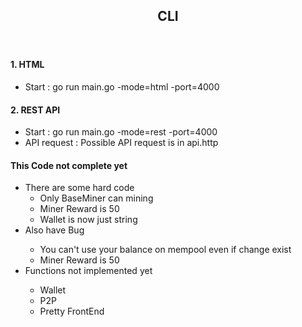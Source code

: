 <!DOCTYPE html>
<html lang="en">
<head>
    <meta charset="UTF-8" />
</head>
<body>
<header>
    <nav>
        <h1>CLI</h1>
    </nav>
</header>
<div>
    <h4>1. HTML</h4>
    <ul>
        <li>Start : go run main.go -mode=html -port=4000</li>
    </ul>
    <h4>2. REST API</h4>
    <ul>
        <li>Start : go run main.go -mode=rest -port=4000</li>
        <li>API request : Possible API request is in api.http</li>
    </ul>
    <h4>This Code not complete yet</h4>
    <ul>
        <li>There are some hard code
            <ul>
                <li>Only BaseMiner can mining</li>
                <li>Miner Reward is 50</li>
                <li>Wallet is now just string</li>
            </ul>
        <li>Also have Bug</li>
            <ul>
                <li>You can't use your balance on mempool even if change exist</li>
                <li>Miner Reward is 50</li>
            </ul>
        <li>Functions not implemented yet</li>
        <ul>
            <li>Wallet</li>
            <li>P2P</li>
            <li>Pretty FrontEnd</li>
        </ul>
    </ul>
</div>
</body>
</html>
